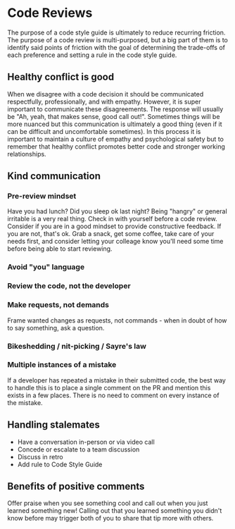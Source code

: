 # Code Reviews

The purpose of a code style guide is ultimately to reduce recurring friction. The purpose of a code review is multi-purposed, but a big part of them is to identify said points of friction with the goal of determining the trade-offs of each preference and setting a rule in the code style guide.

## Healthy conflict is good

When we disagree with a code decision it should be communicated respectfully, professionally, and with empathy. However, it is super important to communicate these disagreements. The response will usually be "Ah, yeah, that makes sense, good call out!". Sometimes things will be more nuanced but this communication is ultimately a good thing (even if it can be difficult and uncomfortable sometimes). In this process it is important to maintain a culture of empathy and psychological safety but to remember that healthy conflict promotes better code and stronger working relationships.

## Kind communication

### Pre-review mindset

Have you had lunch? Did you sleep ok last night? Being "hangry" or general irritable is a very real thing. Check in with yourself before a code review. Consider if you are in a good mindset to provide constructive feedback. If you are not, that's ok. Grab a snack, get some coffee, take care of your needs first, and consider letting your colleage know you'll need some time before being able to start reviewing.

### Avoid "you" language

### Review the code, not the developer

### Make requests, not demands
Frame wanted changes as requests, not commands - when in doubt of how to say something, ask a question.

### Bikeshedding / nit-picking / Sayre's law

### Multiple instances of a mistake

If a developer has repeated a mistake in their submitted code, the best way to handle this is to place a single comment on the PR and mention this exists in a few places. There is no need to comment on every instance of the mistake.

## Handling stalemates
- Have a conversation in-person or via video call
- Concede or escalate to a team discussion
- Discuss in retro
- Add rule to Code Style Guide

## Benefits of positive comments
Offer praise when you see something cool and call out when you just learned something new!
Calling out that you learned something you didn't know before may trigger both of you to share that tip more with others.
